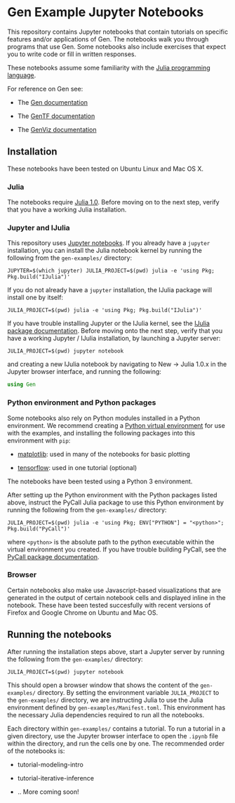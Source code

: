 # Gen Example Jupyter Notebooks

This repository contains Jupyter notebooks that contain tutorials on specific features and/or applications of Gen.
The notebooks walk you through programs that use Gen.
Some notebooks also include exercises that expect you to write code or fill in written responses.

These notebooks assume some familiarity with the [Julia programming language](https://julialang.org/).

For reference on Gen see:

- The [Gen documentation](https://probcomp.github.io/Gen/dev/)

- The [GenTF documentation](https://probcomp.github.io/GenTF/dev/)

- The [GenViz documentation](https://probcomp.github.io/GenTF/dev/)


## Installation

These notebooks have been tested on Ubuntu Linux and Mac OS X.

### Julia

The notebooks require [Julia 1.0](https://julialang.org/downloads/).
Before moving on to the next step, verify that you have a working Julia installation.

### Jupyter and IJulia

This repository uses [Jupyter notebooks](https://jupyter.org/).
If you already have a `jupyter` installation, you can install the Julia notebook kernel by running the following from the `gen-examples/` directory:
```
JUPYTER=$(which jupyter) JULIA_PROJECT=$(pwd) julia -e 'using Pkg; Pkg.build("IJulia")'
```
If you do not already have a `jupyter` installation, the IJulia package will install one by itself:
```
JULIA_PROJECT=$(pwd) julia -e 'using Pkg; Pkg.build("IJulia")'
```
If you have trouble installing Jupyter or the IJulia kernel, see the [IJulia package documentation](https://github.com/JuliaLang/IJulia.jl).
Before moving onto the next step, verify that you have a working Jupyter / IJulia installation, by launching a Jupyter server:
```
JULIA_PROJECT=$(pwd) jupyter notebook
```
and creating a new IJulia notebook by navigating to New -> Julia 1.0.x in the Jupyter browser interface, and running the following:
```julia
using Gen
```

### Python environment and Python packages

Some notebooks also rely on Python modules installed in a Python environment.
We recommend creating a [Python virtual environment](https://virtualenv.pypa.io/en/latest/) for use with the examples, and installing the following packages into this environment with `pip`:

- [matplotlib](https://matplotlib.org/users/installing.html#installing): used in many of the notebooks for basic plotting

- [tensorflow](https://www.tensorflow.org/install/pip): used in one tutorial (optional)

The notebooks have been tested using a Python 3 environment.

After setting up the Python environment with the Python packages listed above, instruct the PyCall Julia package to use this Python environment by running the following from the `gen-examples/` directory:
```
JULIA_PROJECT=$(pwd) julia -e 'using Pkg; ENV["PYTHON"] = "<python>"; Pkg.build("PyCall")'
```
where `<python>` is the absolute path to the python executable within the virtual environment you created.
If you have trouble building PyCall, see the [PyCall package documentation](https://github.com/JuliaPy/PyCall.jl#specifying-the-python-version).

### Browser

Certain notebooks also make use Javascript-based visualizations that are generated in the output of certain notebook cells and displayed inline in the notebook.
These have been tested succesfully with recent versions of Firefox and Google Chrome on Ubuntu and Mac OS.

## Running the notebooks

After running the installation steps above, start a Jupyter server by running the following from the `gen-examples/` directory:
```
JULIA_PROJECT=$(pwd) jupyter notebook
```
This should open a browser window that shows the content of the `gen-examples/` directory.
By setting the environment variable `JULIA_PROJECT` to the `gen-examples/` directory, we are instructing Julia to use the Julia environment defined by `gen-examples/Manifest.toml`.
This environment has the necessary Julia dependencies required to run all the notebooks.

Each directory within `gen-examples/` contains a tutorial.
To run a tutorial in a given directory, use the Jupyter browser interface to open the `.ipynb` file within the directory, and run the cells one by one.
The recommended order of the notebooks is:

- tutorial-modeling-intro

- tutorial-iterative-inference

- .. More coming soon!
